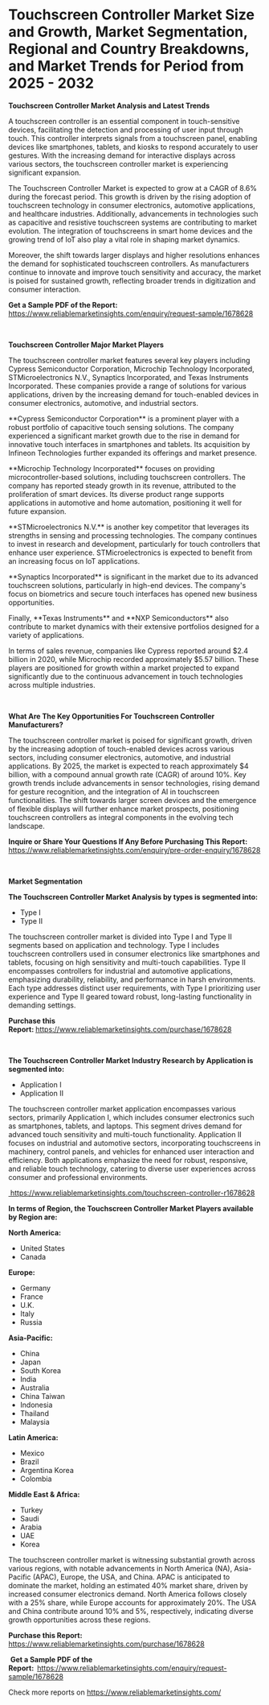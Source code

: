 <p><h1>Touchscreen Controller Market Size and Growth, Market Segmentation, Regional and Country Breakdowns, and Market Trends for Period from 2025 -  2032</h1></p><p><strong>Touchscreen Controller Market Analysis and Latest Trends</strong></p>
<p><p>A touchscreen controller is an essential component in touch-sensitive devices, facilitating the detection and processing of user input through touch. This controller interprets signals from a touchscreen panel, enabling devices like smartphones, tablets, and kiosks to respond accurately to user gestures. With the increasing demand for interactive displays across various sectors, the touchscreen controller market is experiencing significant expansion.</p><p>The Touchscreen Controller Market is expected to grow at a CAGR of 8.6% during the forecast period. This growth is driven by the rising adoption of touchscreen technology in consumer electronics, automotive applications, and healthcare industries. Additionally, advancements in technologies such as capacitive and resistive touchscreen systems are contributing to market evolution. The integration of touchscreens in smart home devices and the growing trend of IoT also play a vital role in shaping market dynamics. </p><p>Moreover, the shift towards larger displays and higher resolutions enhances the demand for sophisticated touchscreen controllers. As manufacturers continue to innovate and improve touch sensitivity and accuracy, the market is poised for sustained growth, reflecting broader trends in digitization and consumer interaction.</p></p>
<p><strong>Get a Sample PDF of the Report:&nbsp;</strong> <a href="https://www.reliablemarketinsights.com/enquiry/request-sample/1678628?utm_campaign=2982&utm_medium=2&utm_source=Github&utm_content=ia&utm_term=24032025&utm_id=touchscreen-controller">https://www.reliablemarketinsights.com/enquiry/request-sample/1678628</a></p>
<p>&nbsp;</p>
<p><strong>Touchscreen Controller Major Market Players</strong></p>
<p><p>The touchscreen controller market features several key players including Cypress Semiconductor Corporation, Microchip Technology Incorporated, STMicroelectronics N.V., Synaptics Incorporated, and Texas Instruments Incorporated. These companies provide a range of solutions for various applications, driven by the increasing demand for touch-enabled devices in consumer electronics, automotive, and industrial sectors.</p><p>**Cypress Semiconductor Corporation** is a prominent player with a robust portfolio of capacitive touch sensing solutions. The company experienced a significant market growth due to the rise in demand for innovative touch interfaces in smartphones and tablets. Its acquisition by Infineon Technologies further expanded its offerings and market presence.</p><p>**Microchip Technology Incorporated** focuses on providing microcontroller-based solutions, including touchscreen controllers. The company has reported steady growth in its revenue, attributed to the proliferation of smart devices. Its diverse product range supports applications in automotive and home automation, positioning it well for future expansion.</p><p>**STMicroelectronics N.V.** is another key competitor that leverages its strengths in sensing and processing technologies. The company continues to invest in research and development, particularly for touch controllers that enhance user experience. STMicroelectronics is expected to benefit from an increasing focus on IoT applications.</p><p>**Synaptics Incorporated** is significant in the market due to its advanced touchscreen solutions, particularly in high-end devices. The company's focus on biometrics and secure touch interfaces has opened new business opportunities. </p><p>Finally, **Texas Instruments** and **NXP Semiconductors** also contribute to market dynamics with their extensive portfolios designed for a variety of applications. </p><p>In terms of sales revenue, companies like Cypress reported around $2.4 billion in 2020, while Microchip recorded approximately $5.57 billion. These players are positioned for growth within a market projected to expand significantly due to the continuous advancement in touch technologies across multiple industries.</p></p>
<p>&nbsp;</p>
<p><strong>What Are The Key Opportunities For Touchscreen Controller Manufacturers?</strong></p>
<p><p>The touchscreen controller market is poised for significant growth, driven by the increasing adoption of touch-enabled devices across various sectors, including consumer electronics, automotive, and industrial applications. By 2025, the market is expected to reach approximately $4 billion, with a compound annual growth rate (CAGR) of around 10%. Key growth trends include advancements in sensor technologies, rising demand for gesture recognition, and the integration of AI in touchscreen functionalities. The shift towards larger screen devices and the emergence of flexible displays will further enhance market prospects, positioning touchscreen controllers as integral components in the evolving tech landscape.</p></p>
<p><strong>Inquire or Share Your Questions If Any Before Purchasing This Report:</strong> <a href="https://www.reliablemarketinsights.com/enquiry/pre-order-enquiry/1678628?utm_campaign=2982&utm_medium=2&utm_source=Github&utm_content=ia&utm_term=24032025&utm_id=touchscreen-controller">https://www.reliablemarketinsights.com/enquiry/pre-order-enquiry/1678628</a></p>
<p>&nbsp;</p>
<p><strong>Market Segmentation</strong></p>
<p><strong>The Touchscreen Controller Market Analysis by types is segmented into:</strong></p>
<p><ul><li>Type I</li><li>Type II</li></ul></p>
<p><p>The touchscreen controller market is divided into Type I and Type II segments based on application and technology. Type I includes touchscreen controllers used in consumer electronics like smartphones and tablets, focusing on high sensitivity and multi-touch capabilities. Type II encompasses controllers for industrial and automotive applications, emphasizing durability, reliability, and performance in harsh environments. Each type addresses distinct user requirements, with Type I prioritizing user experience and Type II geared toward robust, long-lasting functionality in demanding settings.</p></p>
<p><strong>Purchase this Report:&nbsp;</strong><a href="https://www.reliablemarketinsights.com/purchase/1678628?utm_campaign=2982&utm_medium=2&utm_source=Github&utm_content=ia&utm_term=24032025&utm_id=touchscreen-controller">https://www.reliablemarketinsights.com/purchase/1678628</a></p>
<p>&nbsp;</p>
<p><strong>The Touchscreen Controller Market Industry Research by Application is segmented into:</strong></p>
<p><ul><li>Application I</li><li>Application II</li></ul></p>
<p><p>The touchscreen controller market application encompasses various sectors, primarily Application I, which includes consumer electronics such as smartphones, tablets, and laptops. This segment drives demand for advanced touch sensitivity and multi-touch functionality. Application II focuses on industrial and automotive sectors, incorporating touchscreens in machinery, control panels, and vehicles for enhanced user interaction and efficiency. Both applications emphasize the need for robust, responsive, and reliable touch technology, catering to diverse user experiences across consumer and professional environments.</p></p>
<p><a href="https://www.reliablemarketinsights.com/touchscreen-controller-r1678628?utm_campaign=2982&utm_medium=2&utm_source=Github&utm_content=ia&utm_term=24032025&utm_id=touchscreen-controller">&nbsp;https://www.reliablemarketinsights.com/touchscreen-controller-r1678628</a></p>
<p><strong>In terms of Region, the Touchscreen Controller Market Players available by Region are:</strong></p>
<p>
    <p> <strong> North America: </strong>
        <ul>
            <li>United States</li>
            <li>Canada</li>
        </ul>
        </p> 
    <p> <strong> Europe: </strong>
        <ul>
            <li>Germany</li>
            <li>France</li>
            <li>U.K.</li>
            <li>Italy</li>
            <li>Russia</li>
        </ul>
        </p> 
    <p> <strong> Asia-Pacific: </strong>
        <ul>
            <li>China</li>
            <li>Japan</li>
            <li>South Korea</li>
            <li>India</li>
            <li>Australia</li>
            <li>China Taiwan</li>
            <li>Indonesia</li>
            <li>Thailand</li>
            <li>Malaysia</li>
        </ul>
        </p> 
    <p> <strong> Latin America: </strong>
        <ul>
            <li>Mexico</li>
            <li>Brazil</li>
            <li>Argentina Korea</li>
            <li>Colombia</li>
        </ul>
        </p> 
    <p> <strong> Middle East & Africa: </strong>
        <ul>
            <li>Turkey</li>
            <li>Saudi</li>
            <li>Arabia</li>
            <li>UAE</li>
            <li>Korea</li>
        </ul>
    </p>
    </p>
<p><p>The touchscreen controller market is witnessing substantial growth across various regions, with notable advancements in North America (NA), Asia-Pacific (APAC), Europe, the USA, and China. APAC is anticipated to dominate the market, holding an estimated 40% market share, driven by increased consumer electronics demand. North America follows closely with a 25% share, while Europe accounts for approximately 20%. The USA and China contribute around 10% and 5%, respectively, indicating diverse growth opportunities across these regions.</p></p>
<p><strong>Purchase this Report: </strong><a href="https://www.reliablemarketinsights.com/purchase/1678628?utm_campaign=2982&utm_medium=2&utm_source=Github&utm_content=ia&utm_term=24032025&utm_id=touchscreen-controller">https://www.reliablemarketinsights.com/purchase/1678628</a></p>
<p>&nbsp;<strong>Get a Sample PDF of the Report:&nbsp;&nbsp;</strong><a href="https://www.reliablemarketinsights.com/enquiry/request-sample/1678628?utm_campaign=2982&utm_medium=2&utm_source=Github&utm_content=ia&utm_term=24032025&utm_id=touchscreen-controller">https://www.reliablemarketinsights.com/enquiry/request-sample/1678628</a></p>
<p><strong></strong></p>
<p>Check more reports on <a href="https://www.reliablemarketinsights.com/?utm_campaign=2982&utm_medium=2&utm_source=Github&utm_content=ia&utm_term=24032025&utm_id=touchscreen-controller">https://www.reliablemarketinsights.com/</a></p>